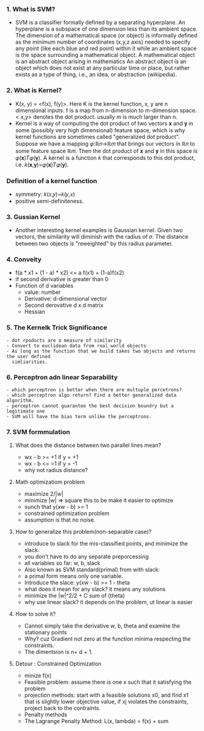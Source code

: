 ### 1. What is SVM?
  - SVM is a classifier formally defined by a separating hyperplane. An hyperplane is a subspace of one dimension less than
    its ambient space. The dimension of a mathematical space (or object) is informally defined as the minimum number of 
    coordinates (x,y,z axis) needed to specify any point (like each blue and red point) within it while an ambient space 
    is the space surrounding a mathematical object. A mathematical object is an abstract object arising in mathematics An
    abstract object is an object which does not exist at any particular time or place, but rather exists as a type of thing,
    i.e., an idea, or abstraction (wikipedia).
  
### 2. What is Kernel?
   - K(x, y) = <f(x), f(y)>. Here K is the kernel function, x, y are n dimensional inputs. f is a map from n-dimension 
    to m-dimension space. < x,y> denotes the dot product. usually m is much larger than n.
   - Kernel is a way of computing the dot product of two vectors 𝐱 and 𝐲 in some (possibly very high dimensional) feature 
     space, which is why kernel functions are sometimes called "generalized dot product". 
     Suppose we have a mapping 𝜑:ℝ𝑛→ℝ𝑚 that brings our vectors in ℝ𝑛 to some feature space ℝ𝑚. Then 
     the dot product of 𝐱 and 𝐲 in this space is 𝜑(𝐱)𝑇𝜑(𝐲). A kernel is a function 𝑘 that corresponds to this
     dot product, i.e. 𝑘(𝐱,𝐲)=𝜑(𝐱)𝑇𝜑(𝐲).
### Definition of a kernel function 
  - symmetry: 𝑘(𝑥,𝑦)=𝑘(𝑦,𝑥)
  - positive semi-definiteness.
    
  
### 3. Gussian Kernel 
  - Another interesting kernel examples is Gaussian kernel. Given two vectors, the similarity will diminish with
    the radius of 𝜎. The distance between two objects is "reweighted" by this radius parameter. 
    
### 4. Conveity 
  - f(a * x1 + (1 - a) * x2) <= a f(x1) + (1-a)f(x2) 
  - if second derivative is greater than 0 
  - Function of d variables 
    - value: number 
    - Derivative: d-dimensional vector 
    - Second derovative d x d matrix 
    - Hessian 
### 5. The Kernelk Trick Significance
    - dot rpoducts are a measure of similarity 
    - Convert to euclidean data from real world objects 
    - As long as the function that we build takes two objects and returns the user defined 
      simliarities. 
### 6. Perceptron adn linear Separability 
    - which perceptron is better when there are multuple percetrons?
    - which perceptron algo return? Find a better generalized data algorithm. 
    - perceptron cannot guarantee the best decision boundry but a legitimate one 
    - SVM will have the bias term unlike the perceptrons. 
    
### 7. SVM formmulation 
1. What does the distance between two parallel lines mean?
    - wx - b >= +1 if y = +1 
    - wx - b <= =1 if y = -1  
    - why not radius distance?
    
2. Math optimizatiom problem 
    - maximize 2/|w|
    - minimize |w| => square this to be make it easier to optimize 
    - sunch that y(xw - b) >= 1 
    - constrained optimization problem 
    - assumption is that no noise. 
   
3. How to generalize this problem(non-separable case)?
    - introduce to slack for the mis-classified points, and minimize the slack. 
    - you don't have to do any separate preporcessing
    - all variables so far: w, b, slack 
    - Also known as SVM standard(primal) from with slack: 
    - a primal form means only one variable. 
    - Introduce the slace: y(xw - b) >= 1 - theta 
    - what does it mean for any slack? it means any solutions 
    - minimize the |w|^2/2 + C sum of (theta)
    - why use linear slack? it depends on the problem, ut linear is easier 
4. How to solve it?
    - Cannot simply take the derivative w, b, theta and examine the stationary points 
    - Why? cuz Gradient not zero at the function minima respecting the constraints. 
    - The dimentsion is n+ d + 1. 
5. Detour : Constrained Optimization 
    - minize f(x)
    - Feasible problem: assume there is one x such that it satisfying the problem 
    - projection methods: start with a feasible solutions x0, and find x1 that is 
      slightly lower objective value, if xj violates the constraints, project back
      to the contraints.
    - Penalty methods 
    - The Lagrange Penalty Method: 
        L(x, lambda)  = f(x)  + sum  
   
   
   
   
   
   
   
   
   
   
   
   
   
    
    
    
